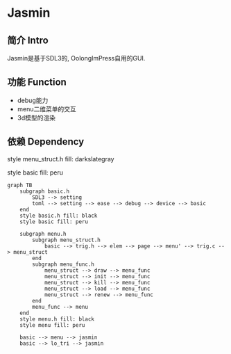# Jasmin

## 简介 Intro

Jasmin是基于SDL3的, OolongImPress自用的GUI.

## 功能 Function

* debug能力
* menu二维菜单的交互
* 3d模型的渲染

## 依赖 Dependency

style menu_struct.h fill: darkslategray

style basic fill: peru

```mermaid
graph TB
    subgraph basic.h
        SDL3 --> setting
        toml --> setting --> ease --> debug --> device --> basic
    end
    style basic.h fill: black
    style basic fill: peru

    subgraph menu.h
        subgraph menu_struct.h
            basic --> trig.h --> elem --> page --> menu' --> trig.c --> menu_struct
        end
        subgraph menu_func.h
            menu_struct --> draw --> menu_func
            menu_struct --> init --> menu_func
            menu_struct --> kill --> menu_func
            menu_struct --> load --> menu_func
            menu_struct --> renew --> menu_func
        end
        menu_func --> menu
    end
    style menu.h fill: black
    style menu fill: peru

    basic --> menu --> jasmin
    basic --> lo_tri --> jasmin
```

